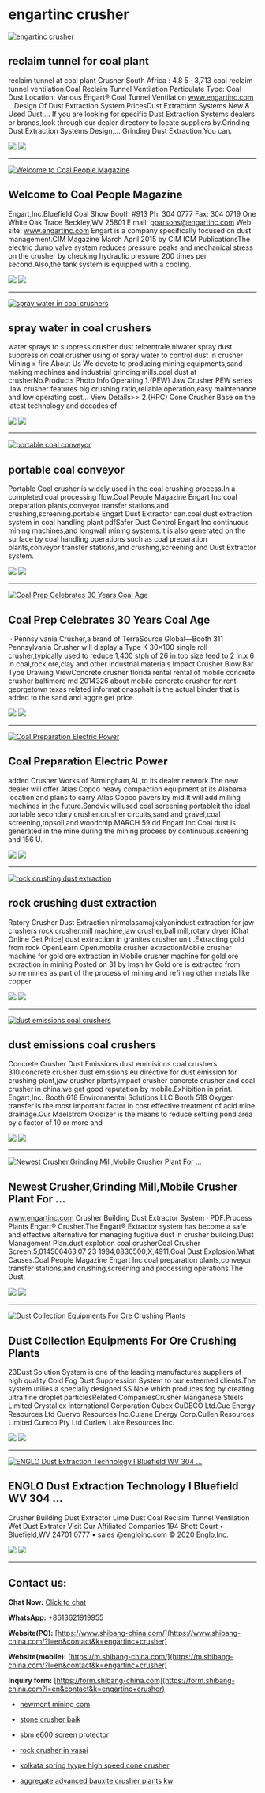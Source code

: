 # engartinc crusher

<a href="https://swt.shibang-china.com/?l=en&img&k=engartinc+crusher" target="_blank">![engartinc crusher](http://static.shibang-china.com/all-800x300/940.jpg)</a>

## reclaim tunnel for coal plant
reclaim tunnel at coal plant Crusher South Africa : 4.8 5 &#183; 3,713 coal reclaim tunnel ventilation.Coal Reclaim Tunnel Ventilation Particulate Type: Coal Dust Location: Various Engart&#174; Coal Tunnel Ventilation www.engartinc.com …Design Of Dust Extraction System PricesDust Extraction Systems New &amp; Used Dust … If you are looking for specific Dust Extraction Systems dealers or brands,look through our dealer directory to locate suppliers by.Grinding Dust Extraction Systems Design,… Grinding Dust Extraction.You can.


<a href="https://whatsapp.shibangsoft.com/WhatsApp.php" target="_blank" title="WhatsApp">![](http://static.shibang-china.com/icon/whatsapp.png)</a> <a href="https://swt.shibang-china.com/?l=en&icon&k=engartinc+crusher" target="_blank">![](http://static.shibang-china.com/icon/chat-en.png)</a>

---

<a href="https://swt.shibang-china.com/?l=en&img&k=engartinc+crusher" target="_blank">![Welcome to Coal People Magazine](http://static.shibang-china.com/all-800x300/1130.jpg)</a>

## Welcome to Coal People Magazine
Engart,Inc.Bluefield Coal Show Booth #913 Ph: 304 0777 Fax: 304 0719 One White Oak Trace Beckley,WV 25801 E mail: pparsons@engartinc.com Web site: www.engartinc.com Engart is a company specifically focused on dust management.CIM Magazine March April 2015 by CIM ICM PublicationsThe electric dump valve system reduces pressure peaks and mechanical stress on the crusher by checking hydraulic pressure 200 times per second.Also,the tank system is equipped with a cooling.


<a href="https://whatsapp.shibangsoft.com/WhatsApp.php" target="_blank" title="WhatsApp">![](http://static.shibang-china.com/icon/whatsapp.png)</a> <a href="https://swt.shibang-china.com/?l=en&icon&k=engartinc+crusher" target="_blank">![](http://static.shibang-china.com/icon/chat-en.png)</a>

---

<a href="https://swt.shibang-china.com/?l=en&img&k=engartinc+crusher" target="_blank">![spray water in coal crushers](http://static.shibang-china.com/all-800x300/1137.jpg)</a>

## spray water in coal crushers
water sprays to suppress crusher dust telcentrale.nlwater spray dust suppression coal crusher using of spray water to control dust in crusher Mining &#187; fire About Us We devote to producing mining equipments,sand making machines and industrial grinding mills.coal dust at crusherNo.Products Photo Info.Operating 1.(PEW) Jaw Crusher PEW series Jaw crusher features big crushing ratio,reliable operation,easy maintenance and low operating cost… View Details&gt;&gt; 2.(HPC) Cone Crusher Base on the latest technology and decades of


<a href="https://whatsapp.shibangsoft.com/WhatsApp.php" target="_blank" title="WhatsApp">![](http://static.shibang-china.com/icon/whatsapp.png)</a> <a href="https://swt.shibang-china.com/?l=en&icon&k=engartinc+crusher" target="_blank">![](http://static.shibang-china.com/icon/chat-en.png)</a>

---

<a href="https://swt.shibang-china.com/?l=en&img&k=engartinc+crusher" target="_blank">![portable coal conveyor](http://static.shibang-china.com/all-800x300/1095.jpg)</a>

## portable coal conveyor
Portable Coal crusher is widely used in the coal crushing process.In a completed coal processing flow.Coal People Magazine Engart Inc coal preparation plants,conveyor transfer stations,and crushing,screening.portable Engart Dust Extractor can.coal dust extraction system in coal handling plant pdfSafer Dust Control Engart Inc continuous mining machines,and longwall mining systems.It is also generated on the surface by coal handling operations such as coal preparation plants,conveyor transfer stations,and crushing,screening and Dust Extractor system.


<a href="https://whatsapp.shibangsoft.com/WhatsApp.php" target="_blank" title="WhatsApp">![](http://static.shibang-china.com/icon/whatsapp.png)</a> <a href="https://swt.shibang-china.com/?l=en&icon&k=engartinc+crusher" target="_blank">![](http://static.shibang-china.com/icon/chat-en.png)</a>

---

<a href="https://swt.shibang-china.com/?l=en&img&k=engartinc+crusher" target="_blank">![Coal Prep Celebrates 30 Years Coal Age](http://static.shibang-china.com/all-800x300/799.jpg)</a>

## Coal Prep Celebrates 30 Years Coal Age
&nbsp;&#0183;&#32;Pennsylvania Crusher,a brand of TerraSource Global—Booth 311 Pennsylvania Crusher will display a Type K 30&#215;100 single roll crusher,typically used to reduce 1,400 stph of 26 in.top size feed to 2 in.x 6 in.coal,rock,ore,clay and other industrial materials.Impact Crusher Blow Bar Type Drawing ViewConcrete crusher florida rental rental of mobile concrete crusher baltimore md 2014326 about mobile concrete crusher for rent georgetown texas related informationasphalt is the actual binder that is added to the sand and aggre get price.


<a href="https://whatsapp.shibangsoft.com/WhatsApp.php" target="_blank" title="WhatsApp">![](http://static.shibang-china.com/icon/whatsapp.png)</a> <a href="https://swt.shibang-china.com/?l=en&icon&k=engartinc+crusher" target="_blank">![](http://static.shibang-china.com/icon/chat-en.png)</a>

---

<a href="https://swt.shibang-china.com/?l=en&img&k=engartinc+crusher" target="_blank">![Coal Preparation Electric Power](http://static.shibang-china.com/all-800x300/717.jpg)</a>

## Coal Preparation Electric Power
added Crusher Works of Birmingham,AL,to its dealer network.The new dealer will offer Atlas Copco heavy compaction equipment at its Alabama location and plans to carry Atlas Copco pavers by mid.It will add milling machines in the future.Sandvik willused coal screening portableit the ideal portable secondary crusher.crusher circuits,sand and gravel,coal screening,topsoil,and woodchip.MARCH 59 dd Engart Inc Coal dust is generated in the mine during the mining process by continuous.screening and 156 U.


<a href="https://whatsapp.shibangsoft.com/WhatsApp.php" target="_blank" title="WhatsApp">![](http://static.shibang-china.com/icon/whatsapp.png)</a> <a href="https://swt.shibang-china.com/?l=en&icon&k=engartinc+crusher" target="_blank">![](http://static.shibang-china.com/icon/chat-en.png)</a>

---

<a href="https://swt.shibang-china.com/?l=en&img&k=engartinc+crusher" target="_blank">![rock crushing dust extraction](http://static.shibang-china.com/all-800x300/251.jpg)</a>

## rock crushing dust extraction
Ratory Crusher Dust Extraction nirmalasamajkalyanindust extraction for jaw crushers rock crusher,mill machine,jaw crusher,ball mill,rotary dryer [Chat Online Get Price] dust extraction in granites crusher unit .Extracting gold from rock OpenLearn Open.mobile crusher extractionMobile crusher machine for gold ore extraction in Mobile crusher machine for gold ore extraction in mining Posted on 31 by lmsh hy Gold ore is extracted from some mines as part of the process of mining and refining other metals like copper.


<a href="https://whatsapp.shibangsoft.com/WhatsApp.php" target="_blank" title="WhatsApp">![](http://static.shibang-china.com/icon/whatsapp.png)</a> <a href="https://swt.shibang-china.com/?l=en&icon&k=engartinc+crusher" target="_blank">![](http://static.shibang-china.com/icon/chat-en.png)</a>

---

<a href="https://swt.shibang-china.com/?l=en&img&k=engartinc+crusher" target="_blank">![dust emissions coal crushers](http://static.shibang-china.com/all-800x300/1015.jpg)</a>

## dust emissions coal crushers
Concrete Crusher Dust Emissions dust emmisions coal crushers 310.concrete crusher dust emissions.eu directive for dust emission for crushing plant,jaw crusher plants,impact crusher concrete crusher and coal crusher in china.we get good reputation by mobile.Exhibition in print.&nbsp;&#0183;&#32;Engart,Inc. Booth 618 Environmental Solutions,LLC Booth 518 Oxygen transfer is the most important factor in cost effective treatment of acid mine drainage.Our Maelstrom Oxidizer is the means to reduce settling pond area by a factor of 10 or more and


<a href="https://whatsapp.shibangsoft.com/WhatsApp.php" target="_blank" title="WhatsApp">![](http://static.shibang-china.com/icon/whatsapp.png)</a> <a href="https://swt.shibang-china.com/?l=en&icon&k=engartinc+crusher" target="_blank">![](http://static.shibang-china.com/icon/chat-en.png)</a>

---

<a href="https://swt.shibang-china.com/?l=en&img&k=engartinc+crusher" target="_blank">![Newest Crusher,Grinding Mill,Mobile Crusher Plant For …](http://static.shibang-china.com/all-800x300/1507.jpg)</a>

## Newest Crusher,Grinding Mill,Mobile Crusher Plant For …
www.engartinc.com Crusher Building Dust Extractor System &#183; PDF.Process Plants Engart&#174; Crusher.The Engart&#174; Extractor system has become a safe and effective alternative for managing fugitive dust in crusher building.Dust Management Plan.dust explotion coal crusherCoal Crusher Screen.5,014506463,07 23 1984,0830500,X,4911,Coal Dust Explosion.What Causes.Coal People Magazine Engart Inc coal preparation plants,conveyor transfer stations,and crushing,screening and processing operations.The Dust.


<a href="https://whatsapp.shibangsoft.com/WhatsApp.php" target="_blank" title="WhatsApp">![](http://static.shibang-china.com/icon/whatsapp.png)</a> <a href="https://swt.shibang-china.com/?l=en&icon&k=engartinc+crusher" target="_blank">![](http://static.shibang-china.com/icon/chat-en.png)</a>

---

<a href="https://swt.shibang-china.com/?l=en&img&k=engartinc+crusher" target="_blank">![Dust Collection Equipments For Ore Crushing Plants](http://static.shibang-china.com/all-800x300/1095.jpg)</a>

## Dust Collection Equipments For Ore Crushing Plants
23Dust Solution System is one of the leading manufactures suppliers of high quality Cold Fog Dust Suppression System to our esteemed clients.The system utilies a specially designed SS Nole which produces fog by creating ultra fine droplet particlesRelated CompaniesCrusher Manganese Steels Limited Crystallex International Corporation Cubex CuDECO Ltd.Cue Energy Resources Ltd Cuervo Resources Inc.Culane Energy Corp.Cullen Resources Limited Cumco Pty Ltd Curlew Lake Resources Inc.


<a href="https://whatsapp.shibangsoft.com/WhatsApp.php" target="_blank" title="WhatsApp">![](http://static.shibang-china.com/icon/whatsapp.png)</a> <a href="https://swt.shibang-china.com/?l=en&icon&k=engartinc+crusher" target="_blank">![](http://static.shibang-china.com/icon/chat-en.png)</a>

---

<a href="https://swt.shibang-china.com/?l=en&img&k=engartinc+crusher" target="_blank">![ENGLO Dust Extraction Technology I Bluefield WV 304 …](http://static.shibang-china.com/all-800x300/378.jpg)</a>

## ENGLO Dust Extraction Technology I Bluefield WV 304 …
Crusher Building Dust Extractor Lime Dust Coal Reclaim Tunnel Ventilation Wet Dust Extrator Visit Our Affiliated Companies 194 Shott Court • Bluefield,WV 24701 0777 • sales @engloinc.com &#169; 2020 Englo,Inc.

<a href="https://whatsapp.shibangsoft.com/WhatsApp.php" target="_blank" title="WhatsApp">![](http://static.shibang-china.com/icon/whatsapp.png)</a> <a href="https://swt.shibang-china.com/?l=en&icon&k=engartinc+crusher" target="_blank">![](http://static.shibang-china.com/icon/chat-en.png)</a>

---
## Contact us:

**Chat Now:** [Click to chat](https://swt.shibang-china.com?l=en&contact&k=engartinc+crusher)

**WhatsApp:**  [+8613621919955](https://whatsapp.shibangsoft.com/WhatsApp.php)

**Website(PC):** [https://www.shibang-china.com/](https://www.shibang-china.com/?l=en&contact&k=engartinc+crusher)

**Website(mobile):** [https://m.shibang-china.com/](https://m.shibang-china.com/?l=en&contact&k=engartinc+crusher)

**Inquiry form:** [https://form.shibang-china.com](https://form.shibang-china.com?l=en&contact&k=engartinc+crusher)

* [newmont mining com](../157/newmont%20mining%20com.md)

* [stone crusher baik](../160/stone%20crusher%20baik.md)

* [sbm e600 screen protector](../159/sbm%20e600%20screen%20protector.md)

* [rock crusher in vasai](../160/rock%20crusher%20in%20vasai.md)

* [kolkata spring tyype high speed cone crusher](../159/kolkata%20spring%20tyype%20high%20speed%20cone%20crusher.md)

* [aggregate advanced bauxite crusher plants kw](../160/aggregate%20advanced%20bauxite%20crusher%20plants%20kw.md)